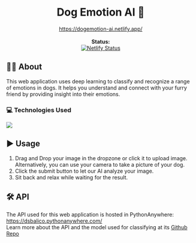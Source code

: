<h1 align="center">Dog Emotion AI 🐶</h1>
<p align="center">
  <a href="https://dogemotion-ai.netlify.app/">https://dogemotion-ai.netlify.app/</a> 
  <br /><br />
  <strong>Status:</strong> 
  <br />
  <a href="https://app.netlify.com/sites/dsbalico/deploys" target="_blank">
		<img src="https://api.netlify.com/api/v1/badges/7861cdf5-8a0f-46e4-a572-c8309a08de38/deploy-status" alt="Netlify Status" />
	</a>
</p>

## 💁🏼 About
This web application uses deep learning to classify and recognize a range of emotions in dogs. It helps you understand and connect with your furry friend by providing insight into their emotions.

### 💻 Technologies Used
<img src="https://skillicons.dev/icons?i=html,css,js,react,tailwindcss,nodejs,netlify&perline=7" />

## ▶️ Usage
1. Drag and Drop your image in the dropzone or click it to upload image. Alternatively, you can use your camera to take a picture of your dog.
2. Click the submit button to let our AI analyze your image.
3. Sit back and relax while waiting for the result.

## 🛠️ API
The API used for this web application is hosted in PythonAnywhere: https://dsbalico.pythonanywhere.com/  
Learn more about the API and the model used for classifying at its [Github Repo](https://github.com/daniel-balico/pyprojects-api)
